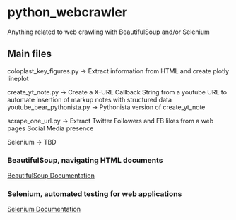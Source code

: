 # python_webcrawler
Anything related to web crawling with BeautifulSoup and/or Selenium

## Main files

coloplast_key_figures.py -> Extract information from HTML and create plotly lineplot

create_yt_note.py -> Create a X-URL Callback String from a youtube URL to automate insertion of markup notes with structured data
youtube_bear_pythonista.py -> Pythonista version of create_yt_note

scrape_one_url.py -> Extract Twitter Followers and FB likes from a web pages Social Media presence

Selenium
-> TBD


### BeautifulSoup, navigating HTML documents

[BeautifulSoup Documentation](https://www.crummy.com/software/BeautifulSoup/bs4/doc/)

### Selenium, automated testing for web applications

[Selenium Documentation](https://www.selenium.dev/documentation/)
